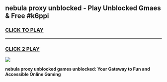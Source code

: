 
## nebula proxy unblocked - Play Unblocked Gmaes & Free #k6ppi
<h3>
<a href="https://news.freeplayer.one?title=nebula_proxy_unblocked&ref=27F">CLICK TO PLAY</a></h3>
<hr>

<h3>
<a href="https://news.freeplayer.one?title=nebula_proxy_unblocked&ref=27F">CLICK 2 PLAY</a>
  
</h3>

<a href="https://news.freeplayer.one?title=nebula_proxy_unblocked&ref=27F/"><img src="https://clearcache.store/games.png"></a>


**nebula proxy unblocked games unblocked: Your Gateway to Fun and Accessible Online Gaming**
